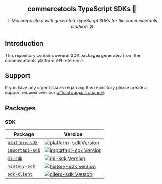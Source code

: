 <h2 align="center">commercetools TypeScript SDKs 💅</h2>
<p align="center">
  <i>✨ Monorepository with generated TypeScript SDKs for the commercetools platform 🛠</i>
</p>

## Introduction

This repository contains several SDK packages generated from the commercetools platform API reference.

## Support

If you have any urgent issues regarding this repository please create a support request over our [official support channel](http://support.commercetools.com).

## Packages

### SDK

| Package                                    | Version                                                               |
| ------------------------------------------ | --------------------------------------------------------------------- |
| [`platform-sdk`](/packages/platform-sdk)   | [![platform-sdk Version][platform-sdk-icon]][platform-sdk-version]    |
| [`importapi-sdk`](/packages/importapi-sdk) | [![importapi-sdk Version][importapi-sdk-icon]][importapi-sdk-version] |
| [`ml-sdk`](/packages/ml-sdk)               | [![ml-sdk Version][ml-sdk-icon]][ml-sdk-version]                      |
| [`history-sdk`](/packages/history-sdk)     | [![history-sdk Version][history-sdk-icon]][history-sdk-version]       |
| [`sdk-client`](/packages/sdk-client)       | [![client-sdk Version][sdk-client-icon]][sdk-client-version]          |

[platform-sdk-version]: https://www.npmjs.com/package/@commercetools/platform-sdk
[platform-sdk-icon]: https://img.shields.io/npm/v/@commercetools/platform-sdk.svg?style=flat-square
[importapi-sdk-version]: https://www.npmjs.com/package/@commercetools/importapi-sdk
[importapi-sdk-icon]: https://img.shields.io/npm/v/@commercetools/importapi-sdk.svg?style=flat-square
[ml-sdk-version]: https://www.npmjs.com/package/@commercetools/ml-sdk
[ml-sdk-icon]: https://img.shields.io/npm/v/@commercetools/ml-sdk.svg?style=flat-square
[history-sdk-version]: https://www.npmjs.com/package/@commercetools/history-sdk
[history-sdk-icon]: https://img.shields.io/npm/v/@commercetools/history-sdk.svg?style=flat-square
[sdk-client-version]: https://www.npmjs.com/package/@commercetools/sdk-client-v2
[sdk-client-icon]: https://img.shields.io/npm/v/@commercetools/sdk-client-v2.svg?style=flat-square
